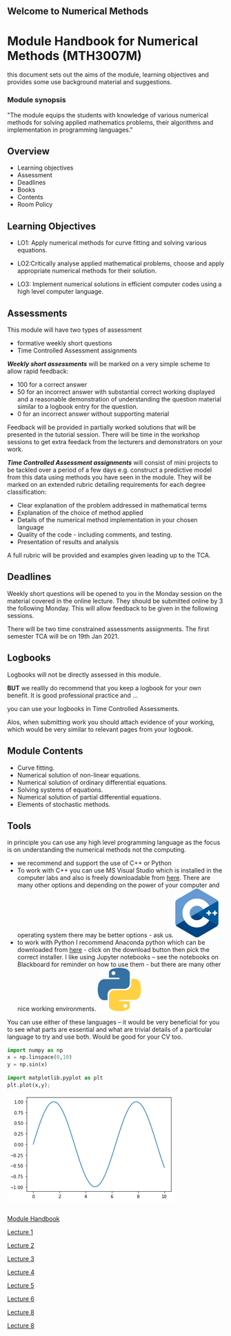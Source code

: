 ## Welcome to Numerical Methods

# Module Handbook for Numerical Methods (MTH3007M)

this document sets out the aims of the module, learning objectives and provides some use background material and suggestions.


### Module synopsis

"The module equips the students with knowledge of various numerical methods for solving applied mathematics problems, their algorithms and implementation in  programming languages."

## Overview

- Learning objectives
- Assessment
- Deadlines
- Books
- Contents
- Room Policy


## Learning Objectives

- LO1: Apply numerical methods for curve fitting and solving various equations.

- LO2:Critically analyse applied mathematical problems, choose and apply appropriate numerical methods for their solution.

- LO3: Implement numerical solutions in efficient computer codes using a high level computer language.


## Assessments

This module will have two types of assessment

- formative weekly short questions
- Time Controlled Assessment assignments

***Weekly short assessments*** will be marked on a very simple scheme to allow rapid feedback:
    
- 100 for a correct answer
- 50 for an incorrect answer with substantial correct working displayed and a reasonable demonstration of understanding the question material similar to a logbook entry for the question.
- 0 for an incorrect answer without supporting material

Feedback will be provided in partially worked solutions that will be presented in the tutorial session. There will be time in the workshop sessions to get extra feedack from  the lecturers and demonstrators on your work.

***Time Controlled Assessment assignments*** will consist of mini projects to be tackled over a period of a few days e.g. construct a predictive model from this data using methods you have seen in the module. They will be marked on an extended rubric detailing requirements for each degree classification:

- Clear explanation of the problem addressed in mathematical terms
- Explanation of the choice of method applied
- Details of the numerical method implementation in your chosen language
- Quality of the code - including comments, and testing.
- Presentation of results and analysis 

A full rubric will be provided and examples given leading up to the TCA.

## Deadlines

Weekly short questions will be opened to you in the Monday session on the material covered in the online lecture. They should be submitted online by 3 the following Monday. This will allow feedback to be given in the following sessions.

There will be two time constrained assessments assignments. The first semester TCA will be on 19th Jan 2021.

## Logbooks

Logbooks will not be directly assessed in this module.

**BUT** we reallly do recommend that you keep a logbook for your own benefit. It is good professional practice and ...

you can use your logbooks in Time Controlled Assessments.

Alos, when submitting work you should attach evidence of your working, which would be very similar to relevant pages from your logbook.

## Module Contents 

- Curve fitting. 
- Numerical solution of non-linear equations.
- Numerical solution of ordinary differential equations. 
- Solving systems of equations.
- Numerical solution of partial differential equations.
- Elements of stochastic methods.


## Tools

in principle you can use any high level programming language as the focus is on understanding the numerical methods not the computing.

- we recommend and support the use of C++ or Python
- To work with C++ you can use MS Visual Studio which is installed in the computer labs and also is freely downloadable from [here](https://visualstudio.microsoft.com/). There are many other options and depending on the power of your computer and operating system there may be better options - ask us. <img src='C++_logo.png' width=100px>
- to work with Python I recommend Anaconda python which can be downloaded from [here](https://www.anaconda.com/products/individual) - click on the download button then pick the correct installer. I like using Jupyter notebooks – see the notebooks on Blackboard for reminder on how to use them - but there are many other nice working environments.  <img src='python_logo.png' width=100px>

You can use either of these languages – it would be very beneficial for you to see what parts are essential and what are trivial details of a particular language to try and use both. Would be good for your CV too.


```python
import numpy as np
x = np.linspace(0,10)
y = np.sin(x)
```


```python
import matplotlib.pyplot as plt
plt.plot(x,y);
```


![png](output_9_0.png)



```python

```

[Module Handbook](web/ModuleHandbook.jl.html)

[Lecture 1](https://mattatlincoln.github.io/teaching/numerical_methods/lecture_1)

[Lecture 2](https://mattatlincoln.github.io/teaching/numerical_methods/lecture_2)

[Lecture 3](https://mattatlincoln.github.io/teaching/numerical_methods/lecture_3)

[Lecture 4](https://mattatlincoln.github.io/Numerical-Methods-2223/lectures/Lecture4.jl.html)

[Lecture 5](https://mattatlincoln.github.io/teaching/numerical_methods/lecture_5)

[Lecture 6](https://mattatlincoln.github.io/teaching/numerical_methods/lecture_7)

[Lecture 8](https://mattatlincoln.github.io/teaching/numerical_methods/lecture_8)

[Lecture 8](https://mattatlincoln.github.io/teaching/numerical_methods/lecture_10)
